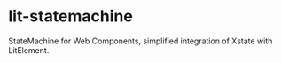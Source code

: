 # lit-statemachine
StateMachine for Web Components, simplified integration of Xstate with LitElement.
